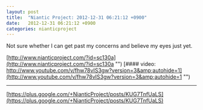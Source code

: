 ```yaml
---
layout: post
title:  "Niantic Project: 2012-12-31 06:21:12 +0900"
date:   2012-12-31 06:21:12 +0900
categories: nianticproject
---
```

Not sure whether I can get past my concerns and believe my eyes just yet.

[http://www.nianticproject.com/?id=sc130a](http://www.nianticproject.com/?id=sc130a "")
[#### video: http://www.youtube.com/v/fhw78vIS3gw?version=3&amp;autohide=1](http://www.youtube.com/v/fhw78vIS3gw?version=3&amp;autohide=1 "")
- - -
[https://plus.google.com/+NianticProject/posts/KUG7TnfUaLS](https://plus.google.com/+NianticProject/posts/KUG7TnfUaLS)
